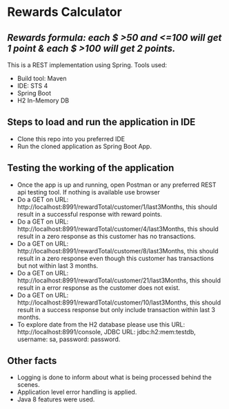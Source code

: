 # Rewards Calculator 
## _Rewards formula: each $ >50 and <=100 will get 1 point & each $ >100 will get 2 points._

This is a REST implementation using Spring.
Tools used:
- Build tool: Maven
- IDE: STS 4
- Spring Boot
- H2 In-Memory DB

## Steps to load and run the application in IDE

- Clone this repo into you preferred IDE
- Run the cloned application as Spring Boot App.

## Testing the working of the application

- Once the app is up and running, open Postman or any preferred REST api testing tool. If nothing is available use browser
- Do a GET on URL: http://localhost:8991/rewardTotal/customer/1/last3Months, this should result in a successful response with reward points.
- Do a GET on URL: http://localhost:8991/rewardTotal/customer/4/last3Months, this should result in a zero response as this customer has no transactions.
- Do a GET on URL: http://localhost:8991/rewardTotal/customer/8/last3Months, this should result in a zero response even though this customer has transactions but not within last 3 months.
- Do a GET on URL: http://localhost:8991/rewardTotal/customer/21/last3Months, this should result in a error response as the customer does not exist.
- Do a GET on URL: http://localhost:8991/rewardTotal/customer/10/last3Months, this should result in a success response but only include transaction within last 3 months.
- To explore date from the H2 database please use this URL: http://localhost:8991/console, JDBC URL: jdbc:h2:mem:testdb, username: sa, password: password.

## Other facts

- Logging is done to inform about what is being processed behind the scenes.
- Application level error handling is applied.
- Java 8 features were used.
